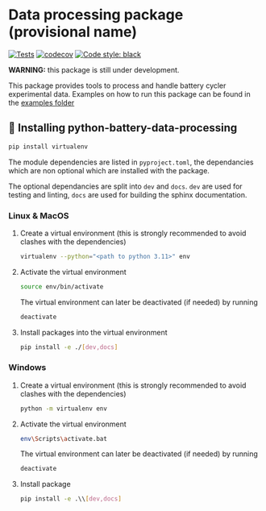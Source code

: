 # Data processing package (provisional name)

[![Tests](https://github.com/paramm-team/data_processing/actions/workflows/test_on_push.yml/badge.svg)](https://github.com/paramm-team/data_processing/actions/workflows/test_on_push.yml/badge.svg)
[![codecov](https://codecov.io/gh/paramm-team/data_processing/graph/badge.svg?token=7Xmov38bCi)](https://codecov.io/gh/paramm-team/data_processing)
[![Code style: black](https://img.shields.io/badge/code%20style-black-000000.svg)](https://github.com/psf/black)

**WARNING:** this package is still under development.

This package provides tools to process and handle battery cycler experimental data. Examples on how to run this package can be found in the [examples folder](./examples)

## 🚀 Installing python-battery-data-processing

```bash
pip install virtualenv
```

The module dependencies are listed in `pyproject.toml`, the dependancies which are non optional which are installed with the package.

The optional dependancies are split into `dev` and `docs`. `dev` are used for testing and linting, `docs` are used for building the sphinx documentation.

### Linux & MacOS

1. Create a virtual environment (this is strongly recommended to avoid clashes with the dependencies)

    ```bash
    virtualenv --python="<path to python 3.11>" env
    ```

2. Activate the virtual environment

    ```bash
    source env/bin/activate
    ```

    The virtual environment can later be deactivated (if needed) by running

    ```bash
    deactivate
    ```

3. Install packages into the virtual environment

    ```bash
    pip install -e ./[dev,docs]
    ```

### Windows

1. Create a virtual environment (this is strongly recommended to avoid clashes with the dependencies)

    ```bash
    python -m virtualenv env
    ```

2. Activate the virtual environment

    ```bash
    env\Scripts\activate.bat
    ```

    The virtual environment can later be deactivated (if needed) by running

    ```bash
    deactivate
    ```

3. Install package

    ```bash
    pip install -e .\\[dev,docs]
    ```
